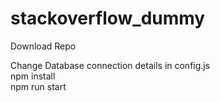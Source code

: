 # stackoverflow_dummy

Download Repo

Change Database connection details in config.js<br />
npm install <br />
npm run start
